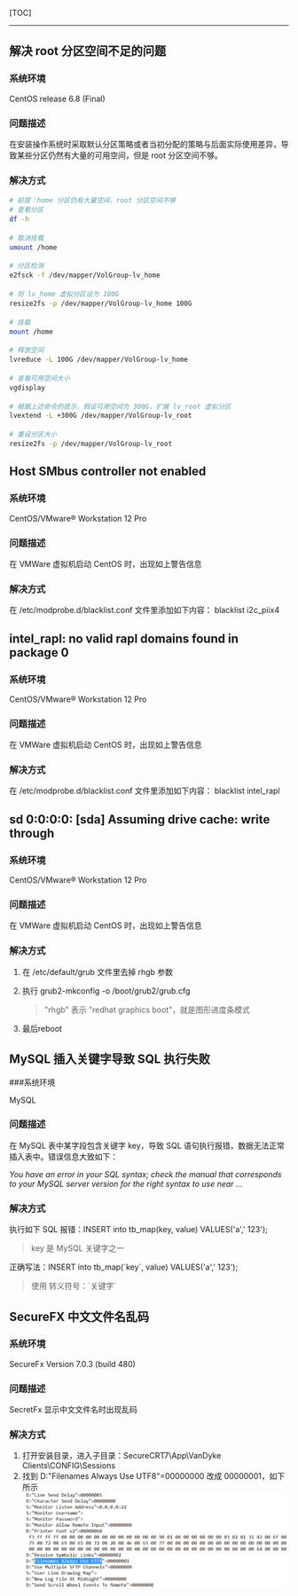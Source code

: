 [TOC]

------

## 解决 root 分区空间不足的问题

### 系统环境

CentOS release 6.8 (Final)
### 问题描述
​在安装操作系统时采取默认分区策略或者当初分配的策略与后面实际使用差异，导致某些分区仍然有大量的可用空间，但是 root 分区空间不够。

### 解决方式
```bash
# 前提：home 分区仍有大量空间，root 分区空间不够
# 查看分区
df -h

# 取消挂载
umount /home

# 分区检测
e2fsck -f /dev/mapper/VolGroup-lv_home

# 将 lv_home 虚拟分区设为 100G
resize2fs -p /dev/mapper/VolGroup-lv_home 100G

# 挂载
mount /home

# 释放空间
lvreduce -L 100G /dev/mapper/VolGroup-lv_home

# 查看可用空间大小
vgdisplay

# 根据上述命令的提示，假设可用空间为 300G，扩展 lv_root 虚拟分区
lvextend -L +300G /dev/mapper/VolGroup-lv_root

# 重设分区大小
resize2fs -p /dev/mapper/VolGroup-lv_root
```

## Host SMbus controller not enabled

### 系统环境

CentOS/VMware® Workstation 12 Pro 

### 问题描述

在 VMWare 虚拟机启动 CentOS 时，出现如上警告信息

### 解决方式

在 /etc/modprobe.d/blacklist.conf 文件里添加如下内容：
blacklist i2c_piix4

## intel_rapl: no valid rapl domains found in package 0

### 系统环境

CentOS/VMware® Workstation 12 Pro 

### 问题描述

在 VMWare 虚拟机启动 CentOS 时，出现如上警告信息

### 解决方式

在 /etc/modprobe.d/blacklist.conf 文件里添加如下内容：
blacklist intel_rapl

## sd 0:0:0:0: [sda] Assuming drive cache: write through

### 系统环境

CentOS/VMware® Workstation 12 Pro 

### 问题描述

在 VMWare 虚拟机启动 CentOS 时，出现如上警告信息

### 解决方式

1. 在 /etc/default/grub 文件里去掉 rhgb 参数

2. 执行 grub2-mkconfig -o /boot/grub2/grub.cfg

   > "rhgb" 表示 "redhat graphics boot"，就是图形进度条模式



3. 最后reboot

## MySQL 插入关键字导致 SQL 执行失败

###系统环境

MySQL

### 问题描述

在 MySQL 表中某字段包含关键字 key，导致 SQL 语句执行报错，数据无法正常插入表中。错误信息大致如下：

*You have an error in your SQL syntax; check the manual that corresponds to your MySQL server version for the right syntax to use near ...*

### 解决方式

执行如下 SQL  报错：INSERT into tb_map(key, value) VALUES('a',' 123'); 

> key 是 MySQL 关键字之一

正确写法：INSERT into tb_map(\`key\`, value) VALUES('a',' 123'); 

> 使用 转义符号：\`关键字\`

## SecureFX 中文文件名乱码

### 系统环境

SecureFx Version 7.0.3 (build 480)

### 问题描述

SecretFx 显示中文文件名时出现乱码

### 解决方式

1. 打开安装目录，进入子目录：SecureCRT7\App\VanDyke Clients\CONFIG\Sessions
2. 找到 D:"Filenames Always Use UTF8"=00000000 改成 00000001，如下所示
![](pic/securefx/filename.png)